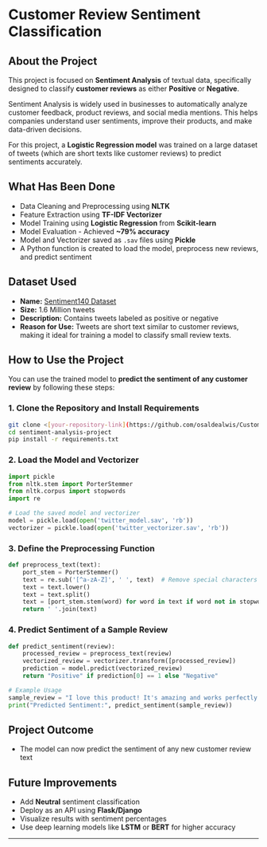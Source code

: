 
#  Customer Review Sentiment Classification

##  About the Project
This project is focused on **Sentiment Analysis** of textual data, specifically designed to classify **customer reviews** as either **Positive** or **Negative**. 

Sentiment Analysis is widely used in businesses to automatically analyze customer feedback, product reviews, and social media mentions. This helps companies understand user sentiments, improve their products, and make data-driven decisions.

For this project, a **Logistic Regression model** was trained on a large dataset of tweets (which are short texts like customer reviews) to predict sentiments accurately.


##  What Has Been Done
- Data Cleaning and Preprocessing using **NLTK**  
- Feature Extraction using **TF-IDF Vectorizer**  
- Model Training using **Logistic Regression** from **Scikit-learn**  
- Model Evaluation - Achieved **~79% accuracy**  
- Model and Vectorizer saved as `.sav` files using **Pickle**  
- A Python function is created to load the model, preprocess new reviews, and predict sentiment


##  Dataset Used
- **Name:** [Sentiment140 Dataset](https://www.kaggle.com/datasets/kazanova/sentiment140)
- **Size:** 1.6 Million tweets
- **Description:** Contains tweets labeled as positive or negative 
- **Reason for Use:** Tweets are short text similar to customer reviews, making it ideal for training a model to classify small review texts.


##  How to Use the Project
You can use the trained model to **predict the sentiment of any customer review** by following these steps:

### 1. Clone the Repository and Install Requirements
```bash
git clone <[your-repository-link](https://github.com/osaldealwis/Customer-Review-Sentiment-Classification.git)>
cd sentiment-analysis-project
pip install -r requirements.txt
```

### 2. Load the Model and Vectorizer
```python
import pickle
from nltk.stem import PorterStemmer
from nltk.corpus import stopwords
import re

# Load the saved model and vectorizer
model = pickle.load(open('twitter_model.sav', 'rb'))
vectorizer = pickle.load(open('twitter_vectorizer.sav', 'rb'))
```

### 3. Define the Preprocessing Function
```python
def preprocess_text(text):
    port_stem = PorterStemmer()
    text = re.sub('[^a-zA-Z]', ' ', text)  # Remove special characters and numbers
    text = text.lower()
    text = text.split()
    text = [port_stem.stem(word) for word in text if word not in stopwords.words('english')]
    return ' '.join(text)
```

### 4. Predict Sentiment of a Sample Review
```python
def predict_sentiment(review):
    processed_review = preprocess_text(review)
    vectorized_review = vectorizer.transform([processed_review])
    prediction = model.predict(vectorized_review)
    return "Positive" if prediction[0] == 1 else "Negative"

# Example Usage
sample_review = "I love this product! It's amazing and works perfectly."
print("Predicted Sentiment:", predict_sentiment(sample_review))
```


##  Project Outcome
- The model can now predict the sentiment of any new customer review text


##  Future Improvements
- Add **Neutral** sentiment classification
- Deploy as an API using **Flask/Django**
- Visualize results with sentiment percentages
- Use deep learning models like **LSTM** or **BERT** for higher accuracy

---


